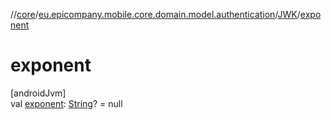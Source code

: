 //[core](../../../index.md)/[eu.epicompany.mobile.core.domain.model.authentication](../index.md)/[JWK](index.md)/[exponent](exponent.md)

# exponent

[androidJvm]\
val [exponent](exponent.md): [String](https://kotlinlang.org/api/latest/jvm/stdlib/kotlin/-string/index.html)? = null
